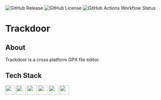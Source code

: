 <div>
  <img alt="GitHub Release" src="https://img.shields.io/github/v/release/trackdoor-org/trackdoor">
  <img alt="GitHub License" src="https://img.shields.io/github/license/trackdoor-org/trackdoor">
  <img alt="GitHub Actions Workflow Status" src="https://img.shields.io/github/actions/workflow/status/trackdoor-org/trackdoor/integrate.yml">
</div>

# Trackdoor

## About
Trackdoor is a cross platform GPX file editor.

## Tech Stack
<div>
  <a target="_blank" href="https://v2.tauri.app/">            <img width="30px" src="https://cdn.jsdelivr.net/gh/devicons/devicon@latest/icons/tauri/tauri-original.svg" /></a>
  <a target="_blank" href="https://www.rust-lang.org/">       <img width="30px" src="https://cdn.jsdelivr.net/gh/devicons/devicon@latest/icons/rust/rust-original.svg" /></a>
  <a target="_blank" href="https://vite.dev/">                <img width="30px" src="https://cdn.jsdelivr.net/gh/devicons/devicon@latest/icons/vitejs/vitejs-original.svg" /></a>
  <a target="_blank" href="https://react.dev/">               <img width="30px" src="https://cdn.jsdelivr.net/gh/devicons/devicon@latest/icons/react/react-original.svg" /></a>
  <a target="_blank" href="https://www.typescriptlang.org/">  <img width="30px" src="https://cdn.jsdelivr.net/gh/devicons/devicon@latest/icons/typescript/typescript-original.svg" /></a>  
  <a target="_blank" href="https://yarnpkg.com/">             <img width="30px" src="https://cdn.jsdelivr.net/gh/devicons/devicon@latest/icons/yarn/yarn-original.svg" /></a>
</div>
